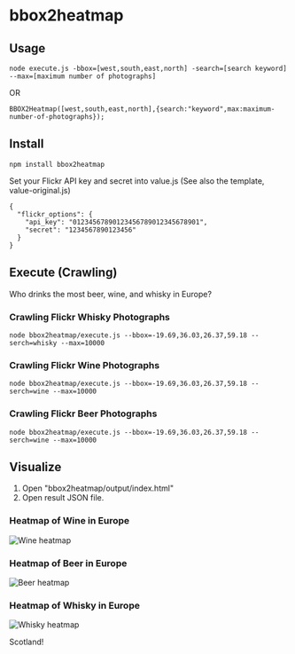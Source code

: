 # bbox2heatmap

## Usage

```(sh)
node execute.js -bbox=[west,south,east,north] -search=[search keyword] --max=[maximum number of photographs]
```
OR
```(JavaScript)
BBOX2Heatmap([west,south,east,north],{search:"keyword",max:maximum-number-of-photographs});
```

## Install

```(sh)
npm install bbox2heatmap
```

Set your Flickr API key and secret into value.js (See also the template, value-original.js)

```(JavaScript)
{
  "flickr_options": {
    "api_key": "01234567890123456789012345678901",
    "secret": "1234567890123456"
  }
}
```


## Execute (Crawling)

Who drinks the most beer, wine, and whisky in Europe?

### Crawling Flickr Whisky Photographs
```(sh)
node bbox2heatmap/execute.js --bbox=-19.69,36.03,26.37,59.18 --serch=whisky --max=10000
```

### Crawling Flickr Wine Photographs
```(sh)
node bbox2heatmap/execute.js --bbox=-19.69,36.03,26.37,59.18 --serch=wine --max=10000
```

### Crawling Flickr Beer Photographs
```(sh)
node bbox2heatmap/execute.js --bbox=-19.69,36.03,26.37,59.18 --serch=wine --max=10000
```

## Visualize
1. Open "bbox2heatmap/output/index.html"
2. Open result JSON file.

### Heatmap of Wine in Europe
![Wine heatmap](https://c1.staticflickr.com/1/630/21677292443_ef99646bf3_z.jpg "Wine in Europe")

### Heatmap of Beer in Europe
![Beer heatmap](https://c2.staticflickr.com/6/5830/21675589384_56fa290cb6_z.jpg "Beer in Europe")

### Heatmap of Whisky in Europe
![Whisky heatmap](https://c1.staticflickr.com/1/723/22110621818_23ba4eef64_z.jpg "Whisky in Europe")

Scotland!